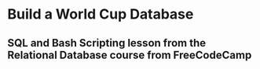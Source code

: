 # Build a World Cup Database

## SQL and Bash Scripting lesson from the Relational Database course from FreeCodeCamp
